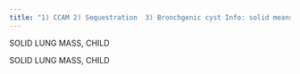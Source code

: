 ```yaml
---
title: "1) CCAM 2) Sequestration  3) Bronchgenic cyst Info: solid means solid or fluid on XR"
---
```

SOLID LUNG MASS, CHILD

SOLID LUNG 
MASS, CHILD

